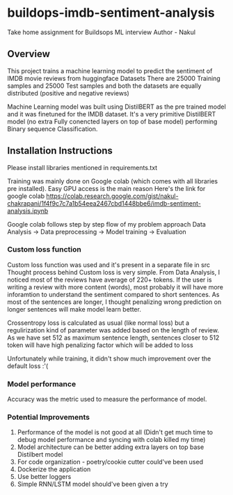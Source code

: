 # buildops-imdb-sentiment-analysis
Take home assignment for Buildsops ML interview
Author - Nakul

## Overview 
This project trains a machine learning model to predict the sentiment of IMDB movie reviews from huggingface Datasets
There are 25000 Training samples and 25000 Test samples and both the datasets are equally distributed (positive and negative reviews)

Machine Learning model was built using DistilBERT as the pre trained model and it was finetuned for the IMDB dataset. 
It's a very primitive DistilBERT model (no extra Fully conencted layers on top of base model) performing Binary sequence Classification.


## Installation Instructions
Please install libraries mentioned in requirements.txt

Training was mainly done on Google colab (which comes with all libraries pre installed). Easy GPU access is the main reason
Here's the link for google colab https://colab.research.google.com/gist/nakul-chakrapani/1f4f9c7c7a1b54eea2467cbd1448bbe6/imdb-sentiment-analysis.ipynb

Google colab follows step by step flow of my problem approach
Data Analysis -> Data preprocessing -> Model training -> Evaluation


### Custom loss function
Custom loss function was used and it's present in a separate file in src
Thought process behind Custom loss is very simple. From Data Analysis, I noticed most of the reviews have average of 220+ tokens. 
If the user is writing a review with more content (words), most probably it will have more inforamtion to understand the sentiment compared to short sentences. 
As most of the sentences are longer, I thought penalizing wrong prediction on longer sentences will make model learn better.

Crossentropy loss is calculated as usual (like normal loss) but a regulirization kind of parameter was added based on the length of review. 
As we have set 512 as maximum sentence length, sentences closer to 512 token will have high penalizing factor which will be added to loss

Unfortunately while training, it didn't show much improvement over the default loss :'(

### Model performance
Accuracy was the metric used to measure the performance of model. 


### Potential Improvements

1) Performance of the model is not good at all (Didn't get much time to debug model performance and syncing with colab killed my time)
2) Model architecture can be better adding extra layers on top base Distilbert model
3) For code organization - poetry/cookie cutter could've been used
4) Dockerize the application
5) Use better loggers
6) Simple RNN/LSTM model should've been given a try

